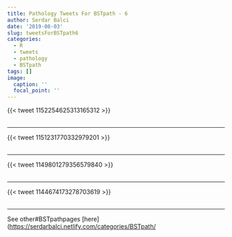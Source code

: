 ```yaml
---
title: Pathology Tweets For BSTpath - 6
author: Serdar Balci
date: '2019-08-03'
slug: tweetsForBSTpath6
categories:
  - R
  - tweets
  - pathology
  - BSTpath
tags: []
image:
  caption: ''
  focal_point: ''
---
```



{{< tweet 1152254625313165312 >}}
<br>
<br>
<hr>
{{< tweet 1151231770332979201 >}}
<br>
<br>
<hr>
{{< tweet 1149801279356579840 >}}
<br>
<br>
<hr>
{{< tweet 1144674173278703619 >}}
<br>
<br>
<hr>


See other#BSTpathpages [here](https://serdarbalci.netlify.com/categories/BSTpath/
